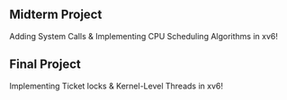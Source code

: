 ## Midterm Project
Adding System Calls & Implementing CPU Scheduling Algorithms in xv6!

## Final Project
Implementing Ticket locks & Kernel-Level Threads in xv6!
